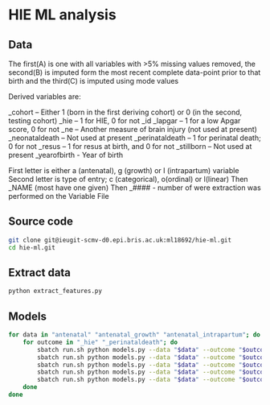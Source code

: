 # HIE ML analysis

## Data

The first(A) is one with all variables with >5% missing values removed, the second(B) is imputed form the most recent complete data-point prior to that birth and the third(C) is imputed using mode values

Derived variables are:

_cohort – Either 1 (born in the first deriving cohort) or 0 (in the second, testing cohort)
_hie – 1 for HIE, 0 for not
_id
_lapgar – 1 for a low Apgar score, 0 for not
_ne – Another measure of brain injury (not used at present)
_neonataldeath – Not used at present
_perinataldeath – 1 for perinatal death; 0 for not
_resus – 1 for resus at birth, and 0 for not
_stillborn – Not used at present
_yearofbirth -  Year of birth

First letter is either a (antenatal), g (growth) or I (intrapartum) variable
Second letter is type of entry; c (categorical), o(ordinal) or l(linear)
Then _NAME (most have one given)
Then _#### - number of were extraction was performed on the Variable File

## Source code

```sh
git clone git@ieugit-scmv-d0.epi.bris.ac.uk:ml18692/hie-ml.git
cd hie-ml.git
```

## Extract data

```sh
python extract_features.py
```

## Models

```sh
for data in "antenatal" "antenatal_growth" "antenatal_intrapartum"; do
    for outcome in "_hie" "_perinataldeath"; do
        sbatch run.sh python models.py --data "$data" --outcome "$outcome" --model "RFE"
        sbatch run.sh python models.py --data "$data" --outcome "$outcome" --model "ElasticNet"
        sbatch run.sh python models.py --data "$data" --outcome "$outcome" --model "Lasso"
        sbatch run.sh python models.py --data "$data" --outcome "$outcome" --model "SVC"
        sbatch run.sh python models.py --data "$data" --outcome "$outcome" --model "Tree"
    done
done
```